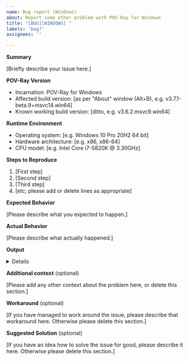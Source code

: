 ```yaml
---
name: Bug report (Windows)
about: Report some other problem with POV-Ray for Windows
title: "[BUG][WINDOWS] "
labels: 'bug?'
assignees: ''

---
```


<!-- -----------------------------------------------------------------------------------------------
PLEASE REPLACE any placeholder texts in this report. We know them by heart, and don't need them
repeated in every issue report. Placeholders are marked with square brackets, which we kindly ask
you to remove as well.
Also, PLEASE DELETE any sections that you would leave empty.
------------------------------------------------------------------------------------------------ -->

**Summary**

[Briefly describe your issue here.]

**POV-Ray Version**

  - Incarnation: POV-Ray for Windows
  - Affected build version: [as per "About" window (Alt+B), e.g. v3.7.1-beta.9+msvc14.win64]
  - Known working build version: [ditto, e.g. v3.6.2.msvc9.win64]

**Runtime Environment**

  - Operating system: [e.g. Windows 10 Pro 20H2 64 bit]
  - Hardware architecture: [e.g. x86, x86-64]
  - CPU model: [e.g. Intel Core i7-5820K @ 3.30GHz]

**Steps to Reproduce**

 1. [First step]
 2. [Second step]
 3. [Third step]
 4. [etc; please add or delete lines as appropriate]

**Expected Behavior**

[Please describe what you expected to happen.]

**Actual Behavior**

[Please describe what actually happened.]

**Output**<details>
~~~
[Please copy the contents of your message window here.]
~~~
</details>

**Additional context** (optional)

[Please add any other context about the problem here, or delete this section.]

**Workaround** (optional)

[If you have managed to work around the issue, please describe that workaround here.
Otherwise please delete this section.]

**Suggested Solution** (optional)

[If you have an idea how to solve the issue for good, please describe it here.
Otherwise please delete this section.]

<!-- -----------------------------------------------------------------------------------------------
NOTE: Please take a moment to PREVIEW your report before submitting it.
------------------------------------------------------------------------------------------------ -->
